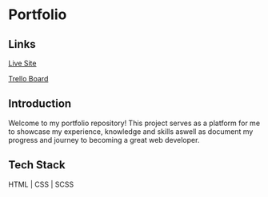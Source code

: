 # Portfolio

## Links

[Live Site](https://portfolio-mcelle888s-projects.vercel.app/)

[Trello Board](https://trello.com/b/2ao6oFVI/portfoliov2)


## Introduction
Welcome to my portfolio repository! This project serves as a platform for me to showcase my experience, knowledge and skills aswell as document my progress and journey to becoming a great web developer. 


## Tech Stack

HTML | CSS | SCSS

